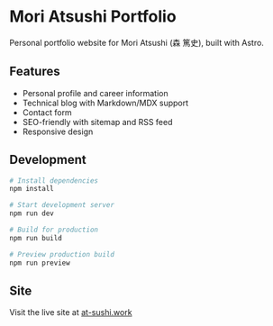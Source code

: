 # Mori Atsushi Portfolio

Personal portfolio website for Mori Atsushi (森 篤史), built with Astro.

## Features

- Personal profile and career information
- Technical blog with Markdown/MDX support
- Contact form
- SEO-friendly with sitemap and RSS feed
- Responsive design

## Development

```bash
# Install dependencies
npm install

# Start development server
npm run dev

# Build for production
npm run build

# Preview production build
npm run preview
```

## Site

Visit the live site at [at-sushi.work](https://at-sushi.work/)